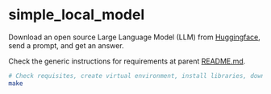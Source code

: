 # simple_local_model

Download an open source Large Language Model (LLM) from [Huggingface](https://huggingface.co/), send a prompt, and get an answer.

Check the generic instructions for requirements at parent [README.md](../../README.md).

```bash
# Check requisites, create virtual environment, install libraries, download the model locally, and run the query
make
```